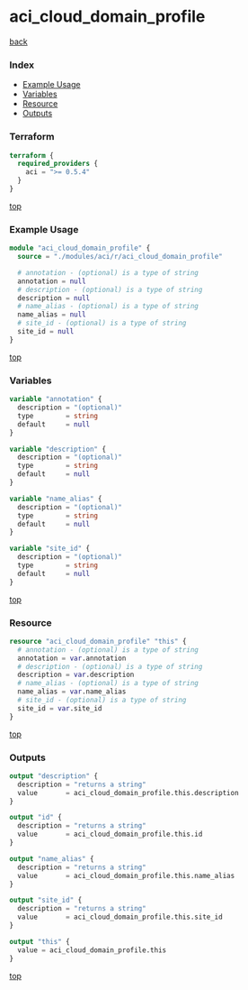 # aci_cloud_domain_profile

[back](../aci.md)

### Index

- [Example Usage](#example-usage)
- [Variables](#variables)
- [Resource](#resource)
- [Outputs](#outputs)

### Terraform

```terraform
terraform {
  required_providers {
    aci = ">= 0.5.4"
  }
}
```

[top](#index)

### Example Usage

```terraform
module "aci_cloud_domain_profile" {
  source = "./modules/aci/r/aci_cloud_domain_profile"

  # annotation - (optional) is a type of string
  annotation = null
  # description - (optional) is a type of string
  description = null
  # name_alias - (optional) is a type of string
  name_alias = null
  # site_id - (optional) is a type of string
  site_id = null
}
```

[top](#index)

### Variables

```terraform
variable "annotation" {
  description = "(optional)"
  type        = string
  default     = null
}

variable "description" {
  description = "(optional)"
  type        = string
  default     = null
}

variable "name_alias" {
  description = "(optional)"
  type        = string
  default     = null
}

variable "site_id" {
  description = "(optional)"
  type        = string
  default     = null
}
```

[top](#index)

### Resource

```terraform
resource "aci_cloud_domain_profile" "this" {
  # annotation - (optional) is a type of string
  annotation = var.annotation
  # description - (optional) is a type of string
  description = var.description
  # name_alias - (optional) is a type of string
  name_alias = var.name_alias
  # site_id - (optional) is a type of string
  site_id = var.site_id
}
```

[top](#index)

### Outputs

```terraform
output "description" {
  description = "returns a string"
  value       = aci_cloud_domain_profile.this.description
}

output "id" {
  description = "returns a string"
  value       = aci_cloud_domain_profile.this.id
}

output "name_alias" {
  description = "returns a string"
  value       = aci_cloud_domain_profile.this.name_alias
}

output "site_id" {
  description = "returns a string"
  value       = aci_cloud_domain_profile.this.site_id
}

output "this" {
  value = aci_cloud_domain_profile.this
}
```

[top](#index)